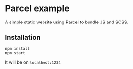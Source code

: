 # Parcel example

A simple static website using [Parcel](https://parceljs.org/) to bundle JS and SCSS.

## Installation

```
npm install
npm start
```

It will be on `localhost:1234`
